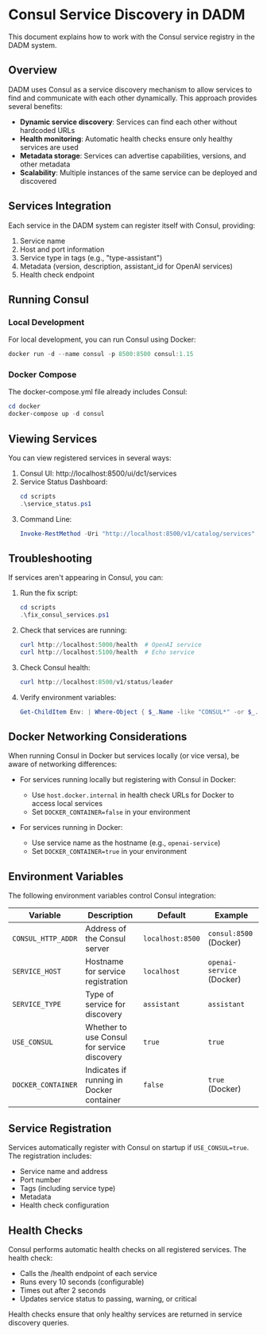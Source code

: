 # Consul Service Discovery in DADM

This document explains how to work with the Consul service registry in the DADM system.

## Overview

DADM uses Consul as a service discovery mechanism to allow services to find and communicate with each other dynamically. This approach provides several benefits:

- **Dynamic service discovery**: Services can find each other without hardcoded URLs
- **Health monitoring**: Automatic health checks ensure only healthy services are used
- **Metadata storage**: Services can advertise capabilities, versions, and other metadata
- **Scalability**: Multiple instances of the same service can be deployed and discovered

## Services Integration

Each service in the DADM system can register itself with Consul, providing:

1. Service name
2. Host and port information
3. Service type in tags (e.g., "type-assistant")
4. Metadata (version, description, assistant_id for OpenAI services)
5. Health check endpoint

## Running Consul

### Local Development

For local development, you can run Consul using Docker:

```powershell
docker run -d --name consul -p 8500:8500 consul:1.15
```

### Docker Compose

The docker-compose.yml file already includes Consul:

```powershell
cd docker
docker-compose up -d consul
```

## Viewing Services

You can view registered services in several ways:

1. Consul UI: http://localhost:8500/ui/dc1/services
2. Service Status Dashboard:
   ```powershell
   cd scripts
   .\service_status.ps1
   ```
3. Command Line:
   ```powershell
   Invoke-RestMethod -Uri "http://localhost:8500/v1/catalog/services" | ConvertTo-Json
   ```

## Troubleshooting

If services aren't appearing in Consul, you can:

1. Run the fix script:
   ```powershell
   cd scripts
   .\fix_consul_services.ps1
   ```

2. Check that services are running:
   ```powershell
   curl http://localhost:5000/health  # OpenAI service
   curl http://localhost:5100/health  # Echo service
   ```

3. Check Consul health:
   ```powershell
   curl http://localhost:8500/v1/status/leader
   ```

4. Verify environment variables:
   ```powershell
   Get-ChildItem Env: | Where-Object { $_.Name -like "CONSUL*" -or $_.Name -like "SERVICE*" }
   ```

## Docker Networking Considerations

When running Consul in Docker but services locally (or vice versa), be aware of networking differences:

- For services running locally but registering with Consul in Docker:
  - Use `host.docker.internal` in health check URLs for Docker to access local services
  - Set `DOCKER_CONTAINER=false` in your environment

- For services running in Docker:
  - Use service name as the hostname (e.g., `openai-service`)
  - Set `DOCKER_CONTAINER=true` in your environment

## Environment Variables

The following environment variables control Consul integration:

| Variable | Description | Default | Example |
|----------|-------------|---------|---------|
| `CONSUL_HTTP_ADDR` | Address of the Consul server | `localhost:8500` | `consul:8500` (Docker) |
| `SERVICE_HOST` | Hostname for service registration | `localhost` | `openai-service` (Docker) |
| `SERVICE_TYPE` | Type of service for discovery | `assistant` | `assistant` |
| `USE_CONSUL` | Whether to use Consul for service discovery | `true` | `true` |
| `DOCKER_CONTAINER` | Indicates if running in Docker container | `false` | `true` (Docker) |

## Service Registration

Services automatically register with Consul on startup if `USE_CONSUL=true`. The registration includes:

- Service name and address
- Port number
- Tags (including service type)
- Metadata
- Health check configuration

## Health Checks

Consul performs automatic health checks on all registered services. The health check:

- Calls the /health endpoint of each service
- Runs every 10 seconds (configurable)
- Times out after 2 seconds
- Updates service status to passing, warning, or critical

Health checks ensure that only healthy services are returned in service discovery queries.
